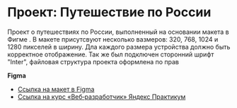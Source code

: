 # Проект: Путешествие по России

Проект о путешествиях по России, выполненный на основании макета в Фигме . В макете присутсвуют несколько вазмеров: 320, 768, 1024 и 1280 пикселей в ширину. Дла каждого размера устройства должно быть корректное отображение. Так же был подключен сторонний шрифт "Inter", файловая структура проекта оформлена по прав

**Figma**

* [Ссылка на макет в Figma](https://www.figma.com/file/5S2WSbEFL6awjVWJ0NWL8Q/Sprint-3_-Russia-_-desktop-mobile?node-id=28503%3A0)
* [Ссылка на курс «Веб‑разработчик» Яндекс Практикум](https://practicum.yandex.ru/web/)
